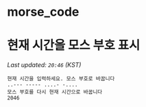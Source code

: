 # morse_code
# 현재 시간을 모스 부호 표시
<!-- MORSE_TIME_START -->
_Last updated: `20:46` (KST)_

```
현재 시간을 입력하세요. 모스 부호로 바꿉니다
..--- ----- ....- -....
모스 부호를 다시 현재 시간으로 바꿉니다
2046
```
<!-- MORSE_TIME_END -->
